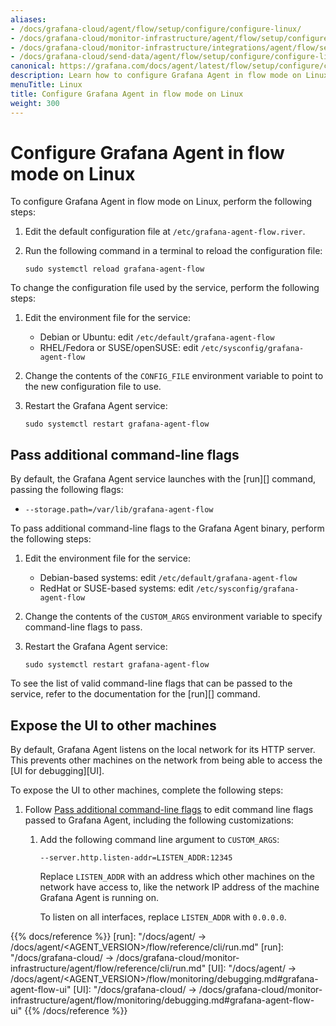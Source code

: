```yaml
---
aliases:
- /docs/grafana-cloud/agent/flow/setup/configure/configure-linux/
- /docs/grafana-cloud/monitor-infrastructure/agent/flow/setup/configure/configure-linux/
- /docs/grafana-cloud/monitor-infrastructure/integrations/agent/flow/setup/configure/configure-linux/
- /docs/grafana-cloud/send-data/agent/flow/setup/configure/configure-linux/
canonical: https://grafana.com/docs/agent/latest/flow/setup/configure/configure-linux/
description: Learn how to configure Grafana Agent in flow mode on Linux
menuTitle: Linux
title: Configure Grafana Agent in flow mode on Linux
weight: 300
---
```


# Configure Grafana Agent in flow mode on Linux

To configure Grafana Agent in flow mode on Linux, perform the following steps:

1. Edit the default configuration file at `/etc/grafana-agent-flow.river`.

1. Run the following command in a terminal to reload the configuration file:

   ```shell
   sudo systemctl reload grafana-agent-flow
   ```

To change the configuration file used by the service, perform the following steps:

1. Edit the environment file for the service:

   * Debian or Ubuntu: edit `/etc/default/grafana-agent-flow`
   * RHEL/Fedora or SUSE/openSUSE: edit `/etc/sysconfig/grafana-agent-flow`

1. Change the contents of the `CONFIG_FILE` environment variable to point to
   the new configuration file to use.

1. Restart the Grafana Agent service:

   ```shell
   sudo systemctl restart grafana-agent-flow
   ```

## Pass additional command-line flags

By default, the Grafana Agent service launches with the [run][]
command, passing the following flags:

* `--storage.path=/var/lib/grafana-agent-flow`

To pass additional command-line flags to the Grafana Agent binary, perform
the following steps:

1. Edit the environment file for the service:

   * Debian-based systems: edit `/etc/default/grafana-agent-flow`
   * RedHat or SUSE-based systems: edit `/etc/sysconfig/grafana-agent-flow`

1. Change the contents of the `CUSTOM_ARGS` environment variable to specify
   command-line flags to pass.

1. Restart the Grafana Agent service:

   ```shell
   sudo systemctl restart grafana-agent-flow
   ```

To see the list of valid command-line flags that can be passed to the service,
refer to the documentation for the [run][] command.

## Expose the UI to other machines

By default, Grafana Agent listens on the local network for its HTTP
server. This prevents other machines on the network from being able to access
the [UI for debugging][UI].

To expose the UI to other machines, complete the following steps:

1. Follow [Pass additional command-line flags](#pass-additional-command-line-flags)
   to edit command line flags passed to Grafana Agent, including the
   following customizations:

    1. Add the following command line argument to `CUSTOM_ARGS`:

       ```shell
       --server.http.listen-addr=LISTEN_ADDR:12345
       ```

       Replace `LISTEN_ADDR` with an address which other machines on the
       network have access to, like the network IP address of the machine
       Grafana Agent is running on.

       To listen on all interfaces, replace `LISTEN_ADDR` with `0.0.0.0`.

{{% docs/reference %}}
[run]: "/docs/agent/ -> /docs/agent/<AGENT_VERSION>/flow/reference/cli/run.md"
[run]: "/docs/grafana-cloud/ -> /docs/grafana-cloud/monitor-infrastructure/agent/flow/reference/cli/run.md"
[UI]: "/docs/agent/ -> /docs/agent/<AGENT_VERSION>/flow/monitoring/debugging.md#grafana-agent-flow-ui"
[UI]: "/docs/grafana-cloud/ -> /docs/grafana-cloud/monitor-infrastructure/agent/flow/monitoring/debugging.md#grafana-agent-flow-ui"
{{% /docs/reference %}}
